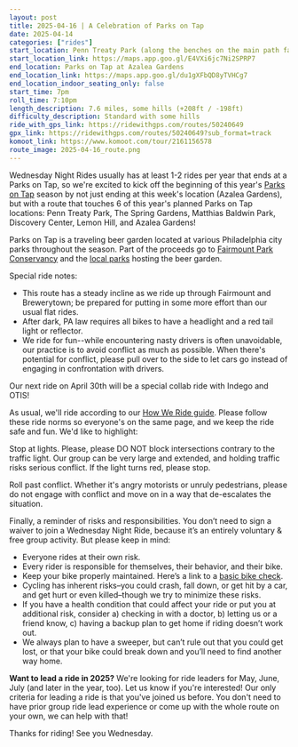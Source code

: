 ```yaml
---
layout: post
title: 2025-04-16 | A Celebration of Parks on Tap
date: 2025-04-14
categories: ["rides"]
start_location: Penn Treaty Park (along the benches on the main path facing the water)
start_location_link: https://maps.app.goo.gl/E4VXi6jc7Ni2SPRP7
end_location: Parks on Tap at Azalea Gardens
end_location_link: https://maps.app.goo.gl/du1gXFbQD8yTVHCg7
end_location_indoor_seating_only: false
start_time: 7pm
roll_time: 7:10pm
length_description: 7.6 miles, some hills (+208ft / -198ft)
difficulty_description: Standard with some hills
ride_with_gps_link: https://ridewithgps.com/routes/50240649
gpx_link: https://ridewithgps.com/routes/50240649?sub_format=track
komoot_link: https://www.komoot.com/tour/2161156578
route_image: 2025-04-16_route.png
---
```


Wednesday Night Rides usually has at least 1-2 rides per year that ends at a Parks on Tap, so we're excited to kick off the beginning of this year's [Parks on Tap](https://www.parksontap.com/) season by not just ending at this week's location (Azalea Gardens), but with a route that touches 6 of this year's planned Parks on Tap locations: Penn Treaty Park, The Spring Gardens, Matthias Baldwin Park, Discovery Center, Lemon Hill, and Azalea Gardens!

Parks on Tap is a traveling beer garden located at various Philadelphia city parks throughout the season. Part of the proceeds go to [Fairmount Park Conservancy](https://myphillypark.org/) and the [local parks](https://www.phila.gov/departments/philadelphia-parks-recreation/) hosting the beer garden.

Special ride notes:

* This route has a steady incline as we ride up through Fairmount and Brewerytown; be prepared for putting in some more effort than our usual flat rides. 
* After dark, PA law requires all bikes to have a headlight and a red tail light or reflector. 
* We ride for fun--while encountering nasty drivers is often unavoidable, our practice is to avoid conflict as much as possible. When there's potential for conflict, please pull over to the side to let cars go instead of engaging in confrontation with drivers. 

Our next ride on April 30th will be a special collab ride with Indego and OTIS!

As usual, we'll ride according to our [How We Ride guide](/how-we-ride). Please follow these ride norms so everyone's on the same page, and we keep the ride safe and fun. We'd like to highlight:

Stop at lights. Please, please DO NOT block intersections contrary to the traffic light. Our group can be very large and extended, and holding traffic risks serious conflict. If the light turns red, please stop.

Roll past conflict. Whether it's angry motorists or unruly pedestrians, please do not engage with conflict and move on in a way that de-escalates the situation.

Finally, a reminder of risks and responsibilities. You don’t need to sign a waiver to join a Wednesday Night Ride, because it’s an entirely voluntary & free group activity. But please keep in mind:

* Everyone rides at their own risk.
* Every rider is responsible for themselves, their behavior, and their bike.
* Keep your bike properly maintained. Here’s a link to a [basic bike check](https://bikepgh.org/2017/03/09/bike-video-abc-quick-check/).
* Cycling has inherent risks–you could crash, fall down, or get hit by a car, and get hurt or even killed–though we try to minimize these risks.
* If you have a health condition that could affect your ride or put you at additional risk, consider a) checking in with a doctor, b) letting us or a friend know, c) having a backup plan to get home if riding doesn’t work out.
* We always plan to have a sweeper, but can’t rule out that you could get lost, or that your bike could break down and you’ll need to find another way home.

**Want to lead a ride in 2025?** We're looking for ride leaders for May, June, July (and later in the year, too). Let us know if you're interested! Our only criteria for leading a ride is that you've joined us before. You don't need to have prior group ride lead experience or come up with the whole route on your own, we can help with that!

Thanks for riding! See you Wednesday.
